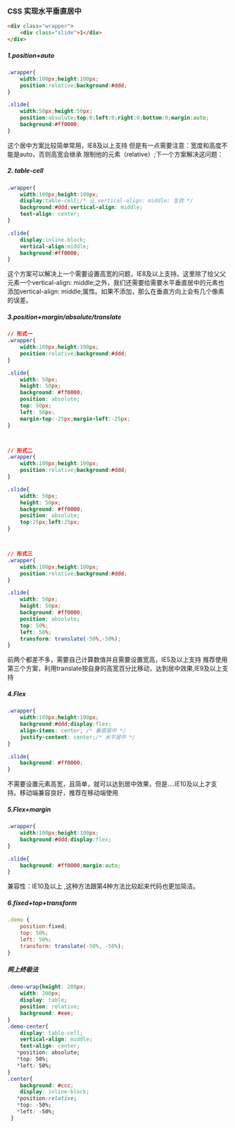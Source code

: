 ### CSS 实现水平垂直居中
```html
<div class="wrapper">
    <div class="slide">1</div>
</div>
```

##### 1.position+auto
```css
.wrapper{
    width:100px;height:100px;
    position:relative;background:#ddd;
}

.slide{
    width:50px;height:50px;
    position:absolute;top:0;left:0;right:0;bottom:0;margin:auto;
    background:#ff0000;
}
```

这个居中方案比较简单常用，IE8及以上支持
但是有一点需要注意：宽度和高度不能是auto，否则高宽会继承 限制他的元素（relative）;下一个方案解决这问题：

##### 2. table-cell
```css
.wrapper{
    width:100px;height:100px;
    display:table-cell;/* 让 vertical-align: middle; 生效 */
    background:#ddd;vertical-align: middle;
    text-align: center;
}

.slide{
    display:inline-block;
    vertical-align:middle;
    background:#ff0000;
}
```

这个方案可以解决上一个需要设置高宽的问题，IE8及以上支持。这里除了给父父元素一个vertical-align: middle;之外，我们还需要给需要水平垂直居中的元素也添加vertical-align: middle;属性。如果不添加，那么在垂直方向上会有几个像素的误差。

##### 3.position+margin/absolute/translate

```css
// 形式一
.wrapper{
    width:100px;height:100px;
    position:relative;background:#ddd;
}

.slide{
    width: 50px;
    height: 50px;
    background: #ff0000;
    position: absolute;
    top: 50px;
    left: 50px;
    margin-top:-25px;margin-left:-25px;
}



// 形式二
.wrapper{
    width:100px;height:100px;
    position:relative;background:#ddd;
}

.slide{
    width: 50px;
    height: 50px;
    background: #ff0000;
    position: absolute;
    top:25px;left:25px;
}



// 形式三
.wrapper{
    width:100px;height:100px;
    position:relative;background:#ddd;
}

.slide{
    width: 50px;
    height: 50px;
    background: #ff0000;
    position: absolute;
    top: 50%;
    left: 50%;
    transform: translate(-50%,-50%);
}
```
前两个都差不多，需要自己计算数值并且需要设置宽高，IE5及以上支持
推荐使用第三个方案，利用translate按自身的高宽百分比移动，达到居中效果,IE9及以上支持

##### 4.Flex
```css
.wrapper{
    width:100px;height:100px;
    background:#ddd;display:flex;
    align-items: center; /* 垂直居中 */
    justify-content: center;/* 水平居中 */
}

.slide{
    background: #ff0000;
}
```
不需要设置元素高宽，且简单，就可以达到居中效果，但是….IE10及以上才支持。移动端兼容良好，推荐在移动端使用

##### 5.Flex+margin

```css
.wrapper{
    width:100px;height:100px;
    background:#ddd;display:flex;
}

.slide{
    background: #ff0000;margin:auto;
}
```
兼容性：IE10及以上 ,这种方法跟第4种方法比较起来代码也更加简洁。


##### 6.fixed+top+transform

```js
.demo {
    position:fixed;
    top: 50%;
    left: 50%;
    transform: translate(-50%, -50%);
}
```


##### 网上终极法

```css
.demo-wrap{height: 200px;
    width: 200px;
    display: table;
    position: relative;
    background: #eee;
}
.demo-center{
    display: table-cell;
    vertical-align: middle;
    text-align: center;
   *position: absolute;
   *top: 50%;
   *left: 50%;
}
.center{
    background: #ccc;
    display: inline-block;
   *position:relative;
   *top: -50%;
   *left: -50%;
 }
```